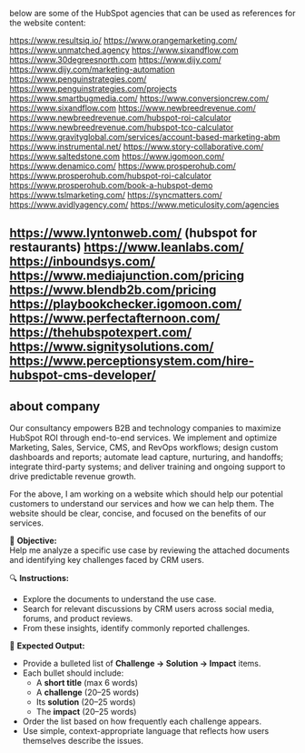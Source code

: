 
below are some of the HubSpot agencies that can be used as references for the website content:


https://www.resultsiq.io/
https://www.orangemarketing.com/
https://www.unmatched.agency
https://www.sixandflow.com
https://www.30degreesnorth.com
https://www.dijy.com/
    https://www.dijy.com/marketing-automation
https://www.penguinstrategies.com/
    https://www.penguinstrategies.com/projects
https://www.smartbugmedia.com/
https://www.conversioncrew.com/
https://www.sixandflow.com
https://www.newbreedrevenue.com/
    https://www.newbreedrevenue.com/hubspot-roi-calculator
    https://www.newbreedrevenue.com/hubspot-tco-calculator
https://www.gravityglobal.com/services/account-based-marketing-abm
https://www.instrumental.net/
https://www.story-collaborative.com/
https://www.saltedstone.com
https://www.igomoon.com/
https://www.denamico.com/
https://www.prosperohub.com/
    https://www.prosperohub.com/hubspot-roi-calculator
    https://www.prosperohub.com/book-a-hubspot-demo
https://www.tslmarketing.com/
https://syncmatters.com/
https://www.avidlyagency.com/
https://www.meticulosity.com/agencies






https://www.lyntonweb.com/ (hubspot for restaurants)
https://www.leanlabs.com/
https://inboundsys.com/
https://www.mediajunction.com/pricing
https://www.blendb2b.com/pricing
https://playbookchecker.igomoon.com/
https://www.perfectafternoon.com/
https://thehubspotexpert.com/
https://www.signitysolutions.com/
https://www.perceptionsystem.com/hire-hubspot-cms-developer/
---
## about company
Our consultancy empowers B2B and technology companies to maximize HubSpot ROI through end-to-end services. We implement and optimize Marketing, Sales, Service, CMS, and RevOps workflows; design custom dashboards and reports; automate lead capture, nurturing, and handoffs; integrate third-party systems; and deliver training and ongoing support to drive predictable revenue growth.


For the above, I am working on a website which should help our potential customers to understand our services and how we can help them. The website should be clear, concise, and focused on the benefits of our services. 

🧩 **Objective:**  
Help me analyze a specific use case by reviewing the attached documents and identifying key challenges faced by CRM users.

🔍 **Instructions:**  
- Explore the documents to understand the use case.
- Search for relevant discussions by CRM users across social media, forums, and product reviews.
- From these insights, identify commonly reported challenges.

📝 **Expected Output:**  
- Provide a bulleted list of **Challenge → Solution → Impact** items.
- Each bullet should include:
  - A **short title** (max 6 words)
  - A **challenge** (20–25 words)
  - Its **solution** (20–25 words)
  - The **impact** (20–25 words)
- Order the list based on how frequently each challenge appears.
- Use simple, context-appropriate language that reflects how users themselves describe the issues.
